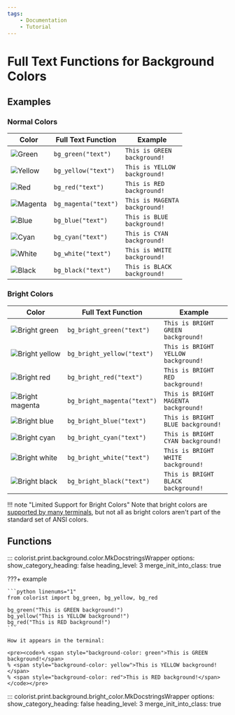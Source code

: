 ```yaml
---
tags:
    - Documentation
    - Tutorial
---
```


# Full Text Functions for Background Colors
## Examples
### Normal Colors

| Color | Full Text Function | Example |
| ----- | ------------------ | ------- |
| ![Green](../../assets/images/colors/green_16x16.png) | `bg_green("text")` | <code><span class="bg-green fg-bright-white">This is GREEN background!</span></code> |
| ![Yellow](../../assets/images/colors/yellow_16x16.png) | `bg_yellow("text")` | <code><span class="bg-yellow fg-bright-white">This is YELLOW background!</span></code> |
| ![Red](../../assets/images/colors/red_16x16.png) | `bg_red("text")` | <code><span class="bg-red fg-bright-white">This is RED background!</span></code> |
| ![Magenta](../../assets/images/colors/magenta_16x16.png) | `bg_magenta("text")` | <code><span class="bg-magenta fg-bright-white">This is MAGENTA background!</span></code> |
| ![Blue](../../assets/images/colors/blue_16x16.png) | `bg_blue("text")` | <code><span class="bg-blue fg-bright-white">This is BLUE background!</span></code> |
| ![Cyan](../../assets/images/colors/cyan_16x16.png) | `bg_cyan("text")` | <code><span class="bg-cyan fg-bright-white">This is CYAN background!</span></code> |
| ![White](../../assets/images/colors/white_16x16.png) | `bg_white("text")` | <code><span class="bg-white fg-bright-white">This is WHITE background!</span></code> |
| ![Black](../../assets/images/colors/black_16x16.png) | `bg_black("text")` | <code><span class="bg-black fg-bright-white">This is BLACK background!</span></code> |

### Bright Colors

| Color | Full Text Function | Example |
| ----- | ------------------ | ------- |
| ![Bright green](../../assets/images/colors/bright_green_16x16.png) | `bg_bright_green("text")` | <code><span class="bg-bright-green fg-bright-white">This is BRIGHT GREEN background!</span></code> |
| ![Bright yellow](../../assets/images/colors/bright_yellow_16x16.png) | `bg_bright_yellow("text")` | <code><span class="bg-bright-yellow fg-bright-white">This is BRIGHT YELLOW background!</span></code> |
| ![Bright red](../../assets/images/colors/bright_red_16x16.png) | `bg_bright_red("text")` | <code><span class="bg-bright-red fg-bright-white">This is BRIGHT RED background!</span></code> |
| ![Bright magenta](../../assets/images/colors/bright_magenta_16x16.png) | `bg_bright_magenta("text")` | <code><span class="bg-bright-magenta fg-bright-white">This is BRIGHT MAGENTA background!</span></code> |
| ![Bright blue](../../assets/images/colors/bright_blue_16x16.png) | `bg_bright_blue("text")` | <code><span class="bg-bright-blue fg-bright-white">This is BRIGHT BLUE background!</span></code> |
| ![Bright cyan](../../assets/images/colors/bright_cyan_16x16.png) | `bg_bright_cyan("text")` | <code><span class="bg-bright-cyan fg-bright-white">This is BRIGHT CYAN background!</span></code> |
| ![Bright white](../../assets/images/colors/bright_white_16x16.png) | `bg_bright_white("text")` | <code><span class="bg-bright-white fg-bright-black">This is BRIGHT WHITE background!</span></code> |
| ![Bright black](../../assets/images/colors/bright_black_16x16.png) | `bg_bright_black("text")` | <code><span class="bg-bright-black fg-bright-white">This is BRIGHT BLACK background!</span></code> |

!!! note "Limited Support for Bright Colors"
    Note that bright colors are [supported by many terminals](../../user-guide/materials/terminal-support.md), but not all as bright colors aren't part of the standard set of ANSI colors.

## Functions

::: colorist.print.background.color.MkDocstringsWrapper
    options:
      show_category_heading: false
      heading_level: 3
      merge_init_into_class: true

???+ example

    ```python linenums="1"
    from colorist import bg_green, bg_yellow, bg_red

    bg_green("This is GREEN background!")
    bg_yellow("This is YELLOW background!")
    bg_red("This is RED background!")
    ```

    How it appears in the terminal:

    <pre><code>% <span style="background-color: green">This is GREEN background!</span>
    % <span style="background-color: yellow">This is YELLOW background!</span>
    % <span style="background-color: red">This is RED background!</span></code></pre>

::: colorist.print.background.bright_color.MkDocstringsWrapper
    options:
      show_category_heading: false
      heading_level: 3
      merge_init_into_class: true
